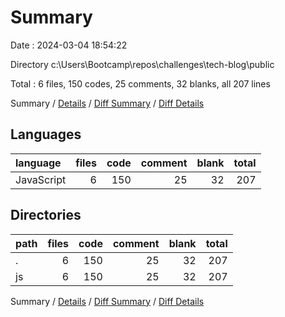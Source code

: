 # Summary

Date : 2024-03-04 18:54:22

Directory c:\\Users\\Bootcamp\\repos\\challenges\\tech-blog\\public

Total : 6 files,  150 codes, 25 comments, 32 blanks, all 207 lines

Summary / [Details](details.md) / [Diff Summary](diff.md) / [Diff Details](diff-details.md)

## Languages
| language | files | code | comment | blank | total |
| :--- | ---: | ---: | ---: | ---: | ---: |
| JavaScript | 6 | 150 | 25 | 32 | 207 |

## Directories
| path | files | code | comment | blank | total |
| :--- | ---: | ---: | ---: | ---: | ---: |
| . | 6 | 150 | 25 | 32 | 207 |
| js | 6 | 150 | 25 | 32 | 207 |

Summary / [Details](details.md) / [Diff Summary](diff.md) / [Diff Details](diff-details.md)